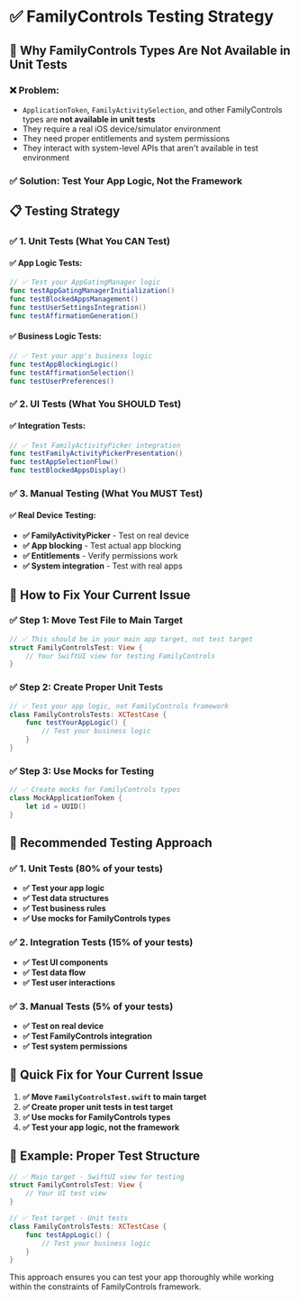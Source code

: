 # ✅ FamilyControls Testing Strategy

## 🎯 **Why FamilyControls Types Are Not Available in Unit Tests**

### **❌ Problem:**
- `ApplicationToken`, `FamilyActivitySelection`, and other FamilyControls types are **not available in unit tests**
- They require a real iOS device/simulator environment
- They need proper entitlements and system permissions
- They interact with system-level APIs that aren't available in test environment

### **✅ Solution: Test Your App Logic, Not the Framework**

## 📋 **Testing Strategy**

### **✅ 1. Unit Tests (What You CAN Test)**

#### **✅ App Logic Tests:**
```swift
// ✅ Test your AppGatingManager logic
func testAppGatingManagerInitialization()
func testBlockedAppsManagement()
func testUserSettingsIntegration()
func testAffirmationGeneration()
```

#### **✅ Business Logic Tests:**
```swift
// ✅ Test your app's business logic
func testAppBlockingLogic()
func testAffirmationSelection()
func testUserPreferences()
```

### **✅ 2. UI Tests (What You SHOULD Test)**

#### **✅ Integration Tests:**
```swift
// ✅ Test FamilyActivityPicker integration
func testFamilyActivityPickerPresentation()
func testAppSelectionFlow()
func testBlockedAppsDisplay()
```

### **✅ 3. Manual Testing (What You MUST Test)**

#### **✅ Real Device Testing:**
- **✅ FamilyActivityPicker** - Test on real device
- **✅ App blocking** - Test actual app blocking
- **✅ Entitlements** - Verify permissions work
- **✅ System integration** - Test with real apps

## 🔧 **How to Fix Your Current Issue**

### **✅ Step 1: Move Test File to Main Target**
```swift
// ✅ This should be in your main app target, not test target
struct FamilyControlsTest: View {
    // Your SwiftUI view for testing FamilyControls
}
```

### **✅ Step 2: Create Proper Unit Tests**
```swift
// ✅ Test your app logic, not FamilyControls framework
class FamilyControlsTests: XCTestCase {
    func testYourAppLogic() {
        // Test your business logic
    }
}
```

### **✅ Step 3: Use Mocks for Testing**
```swift
// ✅ Create mocks for FamilyControls types
class MockApplicationToken {
    let id = UUID()
}
```

## 🎯 **Recommended Testing Approach**

### **✅ 1. Unit Tests (80% of your tests)**
- **✅ Test your app logic**
- **✅ Test data structures**
- **✅ Test business rules**
- **✅ Use mocks for FamilyControls types**

### **✅ 2. Integration Tests (15% of your tests)**
- **✅ Test UI components**
- **✅ Test data flow**
- **✅ Test user interactions**

### **✅ 3. Manual Tests (5% of your tests)**
- **✅ Test on real device**
- **✅ Test FamilyControls integration**
- **✅ Test system permissions**

## 🚀 **Quick Fix for Your Current Issue**

1. **✅ Move `FamilyControlsTest.swift` to main target**
2. **✅ Create proper unit tests in test target**
3. **✅ Use mocks for FamilyControls types**
4. **✅ Test your app logic, not the framework**

## 📝 **Example: Proper Test Structure**

```swift
// ✅ Main target - SwiftUI view for testing
struct FamilyControlsTest: View {
    // Your UI test view
}

// ✅ Test target - Unit tests
class FamilyControlsTests: XCTestCase {
    func testAppLogic() {
        // Test your business logic
    }
}
```

This approach ensures you can test your app thoroughly while working within the constraints of FamilyControls framework. 